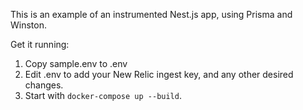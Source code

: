 This is an example of an instrumented Nest.js app, using Prisma and Winston.

Get it running:

1. Copy sample.env to .env
2. Edit .env to add your New Relic ingest key, and any other desired changes.
3. Start with `docker-compose up --build`.
